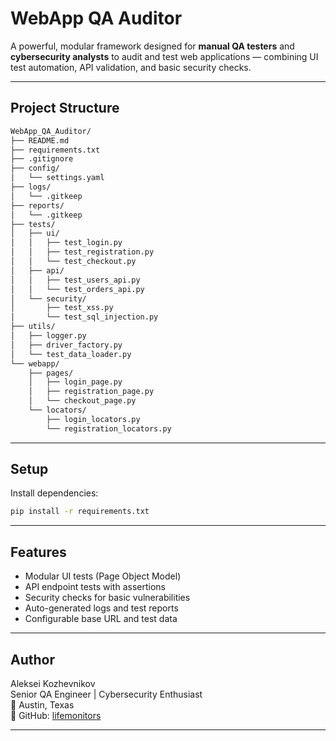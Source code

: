 #  WebApp QA Auditor

A powerful, modular framework designed for **manual QA testers** and **cybersecurity analysts** to audit and test web applications — combining UI test automation, API validation, and basic security checks.

---

##  Project Structure

```bash
WebApp_QA_Auditor/
├── README.md
├── requirements.txt
├── .gitignore
├── config/
│   └── settings.yaml
├── logs/
│   └── .gitkeep
├── reports/
│   └── .gitkeep
├── tests/
│   ├── ui/
│   │   ├── test_login.py
│   │   ├── test_registration.py
│   │   └── test_checkout.py
│   ├── api/
│   │   ├── test_users_api.py
│   │   └── test_orders_api.py
│   └── security/
│       ├── test_xss.py
│       └── test_sql_injection.py
├── utils/
│   ├── logger.py
│   ├── driver_factory.py
│   └── test_data_loader.py
└── webapp/
    ├── pages/
    │   ├── login_page.py
    │   ├── registration_page.py
    │   └── checkout_page.py
    └── locators/
        ├── login_locators.py
        └── registration_locators.py
```

---

##  Setup

Install dependencies:

```bash
pip install -r requirements.txt
```

---

##  Features

- Modular UI tests (Page Object Model)
- API endpoint tests with assertions
- Security checks for basic vulnerabilities
- Auto-generated logs and test reports
- Configurable base URL and test data

---

##  Author

Aleksei Kozhevnikov  
Senior QA Engineer | Cybersecurity Enthusiast  
📍 Austin, Texas  
🔗 GitHub: [lifemonitors](https://github.com/lifemonitors)  

---

